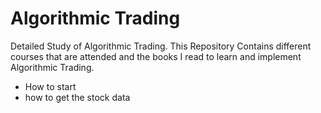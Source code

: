 # Algorithmic Trading
Detailed Study of Algorithmic Trading.
This Repository Contains different courses that are attended and the books I read to learn and implement Algorithmic Trading.

+ How to start
+ how to get the stock data
